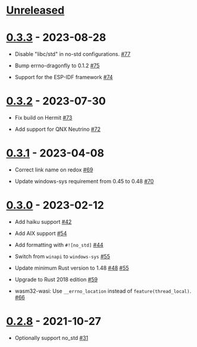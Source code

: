 # [Unreleased]

# [0.3.3] - 2023-08-28

- Disable "libc/std" in no-std configurations.
  [#77](https://github.com/lambda-fairy/rust-errno/pull/77)

- Bump errno-dragonfly to 0.1.2
  [#75](https://github.com/lambda-fairy/rust-errno/pull/75)

- Support for the ESP-IDF framework
  [#74](https://github.com/lambda-fairy/rust-errno/pull/74)

# [0.3.2] - 2023-07-30

- Fix build on Hermit
  [#73](https://github.com/lambda-fairy/rust-errno/pull/73)

- Add support for QNX Neutrino
  [#72](https://github.com/lambda-fairy/rust-errno/pull/72)

# [0.3.1] - 2023-04-08

- Correct link name on redox
  [#69](https://github.com/lambda-fairy/rust-errno/pull/69)

- Update windows-sys requirement from 0.45 to 0.48
  [#70](https://github.com/lambda-fairy/rust-errno/pull/70)

# [0.3.0] - 2023-02-12

- Add haiku support
  [#42](https://github.com/lambda-fairy/rust-errno/pull/42)

- Add AIX support
  [#54](https://github.com/lambda-fairy/rust-errno/pull/54)

- Add formatting with `#![no_std]`
  [#44](https://github.com/lambda-fairy/rust-errno/pull/44)

- Switch from `winapi` to `windows-sys` [#55](https://github.com/lambda-fairy/rust-errno/pull/55)

- Update minimum Rust version to 1.48
  [#48](https://github.com/lambda-fairy/rust-errno/pull/48) [#55](https://github.com/lambda-fairy/rust-errno/pull/55)

- Upgrade to Rust 2018 edition [#59](https://github.com/lambda-fairy/rust-errno/pull/59)

- wasm32-wasi: Use `__errno_location` instead of `feature(thread_local)`. [#66](https://github.com/lambda-fairy/rust-errno/pull/66)

# [0.2.8] - 2021-10-27

- Optionally support no_std
  [#31](https://github.com/lambda-fairy/rust-errno/pull/31)

[Unreleased]: https://github.com/lambda-fairy/rust-errno/compare/v0.3.3...HEAD
[0.3.3]: https://github.com/lambda-fairy/rust-errno/compare/v0.3.1...v0.3.2
[0.3.2]: https://github.com/lambda-fairy/rust-errno/compare/v0.3.1...v0.3.2
[0.3.1]: https://github.com/lambda-fairy/rust-errno/compare/v0.3.0...v0.3.1
[0.3.0]: https://github.com/lambda-fairy/rust-errno/compare/v0.2.8...v0.3.0
[0.2.8]: https://github.com/lambda-fairy/rust-errno/compare/v0.2.7...v0.2.8
